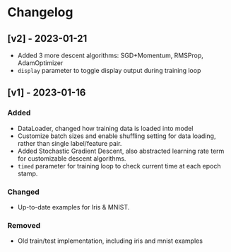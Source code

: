 # Changelog

## [v2] - 2023-01-21

- Added 3 more descent algorithms: SGD+Momentum, RMSProp, AdamOptimizer
- ```display``` parameter to toggle display output during training loop

## [v1] - 2023-01-16

### Added

- DataLoader, changed how training data is loaded into model
- Customize batch sizes and enable shuffling setting for data loading, rather than single label/feature pair.
- Added Stochastic Gradient Descent, also abstracted learning rate term for customizable descent algorithms.
- ```timed``` parameter for training loop to check current time at each epoch stamp.

### Changed

- Up-to-date examples for Iris & MNIST.

### Removed

- Old train/test implementation, including iris and mnist examples

